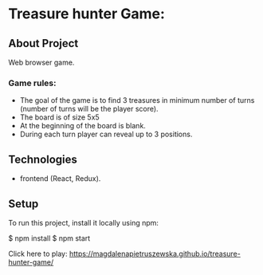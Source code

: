 # Treasure hunter Game: 

## About Project 
Web browser game.

### Game rules: 
- The goal of the game is to find 3 treasures in minimum number of turns (number of turns will be the player  score). 
- The board is of size 5x5 
- At the beginning of the board is blank. 
- During each turn player can reveal up to 3 positions. 

## Technologies
- frontend (React, Redux).

## Setup
To run this project, install it locally using npm:

$ npm install
$ npm start



Click here to play: https://magdalenapietruszewska.github.io/treasure-hunter-game/
